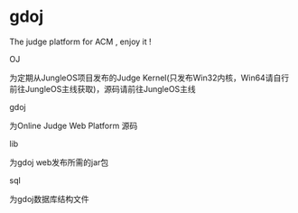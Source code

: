 gdoj
====

The judge platform for ACM ,  enjoy it !


OJ

为定期从JungleOS项目发布的Judge Kernel(只发布Win32内核，Win64请自行前往JungleOS主线获取)，源码请前往JungleOS主线

gdoj 

为Online Judge Web Platform 源码

lib  

为gdoj web发布所需的jar包

sql

为gdoj数据库结构文件


